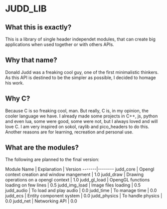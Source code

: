 # JUDD_LIB

## What this is exactly?
This is a library of single header independet modules, that can create big applications when used together or with others APIs.

## Why that name?
Donald Judd was a freaking cool guy, one of the first minimalistic thinkers. As this API is destined to be the simpler as possible, I decided to homage his work.

## Why C?
Because C is so freaking cool, man.
But really, C is, in my opinion, the cooler language we have.
I already made some projects in C++, js, python and even lua, some were good, some were not, but I always loved and will love C. I am very inspired on sokol, raylib and pico_headers to do this.
Another reasons are for learning, recreation and personal use.

## What are the modules?

The following are planned to the final version:

Module Name | Explanation | Version
-------|--------
judd_core | Opengl context creation and window mangement | 1.0
judd_draw | Drawing operations on a opengl context | 1.0
judd_gl_load | OpengGL functions loading on few lines | 0.5
judd_img_load | Image files loading | 0.5
judd_audio | To load and play audio | 0.0
judd_time | To manage time | 0.0
judd_ecs | Entity component system | 0.0
judd_physics | To handle physics | 0.0
judd_net | Networking API | 0.0
